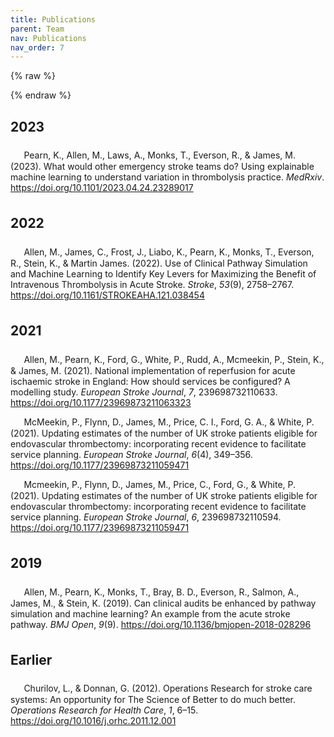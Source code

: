 ```yaml
---
title: Publications
parent: Team
nav: Publications
nav_order: 7
---
```



{% raw %}
<style>
/* FA book icon */
div.csl-entry::before { font-family: FontAwesome; content: '\f02d  '; }
div.csl-entry { text-indent: 0.5em; padding: 0.5em 0; }
</style>

{% endraw %}


<style>
/* FA book icon */
div.csl-entry::before { font-family: FontAwesome; content: '\f02d  '; }
div.csl-entry { text-indent: 0.5em; padding: 0.5em 0; }
</style>



## 2023

<div class="csl-bib-body">
  <div data-csl-entry-id="Pearn2023.04.24.23289017" class="csl-entry">Pearn, K., Allen, M., Laws, A., Monks, T., Everson, R., &#38; James, M. (2023). What would other emergency stroke teams do? Using explainable machine learning to understand variation in thrombolysis practice. <i>MedRxiv</i>.  <a href="https://doi.org/10.1101/2023.04.24.23289017">https://doi.org/10.1101/2023.04.24.23289017</a></div>
</div>


## 2022

<div class="csl-bib-body">
  <div data-csl-entry-id="doi:10.1161/STROKEAHA.121.038454" class="csl-entry">Allen, M., James, C., Frost, J., Liabo, K., Pearn, K., Monks, T., Everson, R., Stein, K., &#38; Martin James. (2022). Use of Clinical Pathway Simulation and Machine Learning to Identify Key Levers for Maximizing the Benefit of Intravenous Thrombolysis in Acute Stroke. <i>Stroke</i>, <i>53</i>(9), 2758–2767.  <a href="https://doi.org/10.1161/STROKEAHA.121.038454">https://doi.org/10.1161/STROKEAHA.121.038454</a></div>
</div>



## 2021


<div class="csl-bib-body">
  <div data-csl-entry-id="article" class="csl-entry">Allen, M., Pearn, K., Ford, G., White, P., Rudd, A., Mcmeekin, P., Stein, K., &#38; James, M. (2021). National implementation of reperfusion for acute ischaemic stroke in England: How should services be configured? A modelling study. <i>European Stroke Journal</i>, <i>7</i>, 239698732110633.  <a href="https://doi.org/10.1177/23969873211063323">https://doi.org/10.1177/23969873211063323</a></div>
</div>

<div class="csl-bib-body">
  <div data-csl-entry-id="doi:10.1177/23969873211059471" class="csl-entry">McMeekin, P., Flynn, D., James, M., Price, C. I., Ford, G. A., &#38; White, P. (2021). Updating estimates of the number of UK stroke patients eligible for endovascular thrombectomy: incorporating recent evidence to facilitate service planning. <i>European Stroke Journal</i>, <i>6</i>(4), 349–356.  <a href="https://doi.org/10.1177/23969873211059471">https://doi.org/10.1177/23969873211059471</a></div>
</div>


<div class="csl-bib-body">
  <div data-csl-entry-id="article" class="csl-entry">Mcmeekin, P., Flynn, D., James, M., Price, C., Ford, G., &#38; White, P. (2021). Updating estimates of the number of UK stroke patients eligible for endovascular thrombectomy: incorporating recent evidence to facilitate service planning. <i>European Stroke Journal</i>, <i>6</i>, 239698732110594.  <a href="https://doi.org/10.1177/23969873211059471">https://doi.org/10.1177/23969873211059471</a></div>
</div>



## 2019

<div class="csl-bib-body">
  <div data-csl-entry-id="Allene028296" class="csl-entry">Allen, M., Pearn, K., Monks, T., Bray, B. D., Everson, R., Salmon, A., James, M., &#38; Stein, K. (2019). Can clinical audits be enhanced by pathway simulation and machine learning? An example from the acute stroke pathway. <i>BMJ Open</i>, <i>9</i>(9).  <a href="https://doi.org/10.1136/bmjopen-2018-028296">https://doi.org/10.1136/bmjopen-2018-028296</a></div>
</div>





## Earlier

<div class="csl-bib-body">
  <div data-csl-entry-id="article" class="csl-entry">Churilov, L., &#38; Donnan, G. (2012). Operations Research for stroke care systems: An opportunity for The Science of Better to do much better. <i>Operations Research for Health Care</i>, <i>1</i>, 6–15.  <a href="https://doi.org/10.1016/j.orhc.2011.12.001">https://doi.org/10.1016/j.orhc.2011.12.001</a></div>
</div>





















































